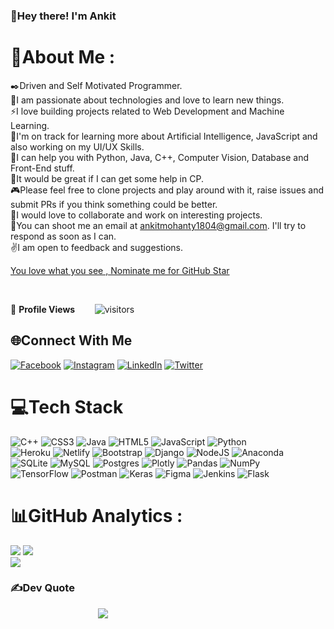 ### 👋Hey there! I'm Ankit

# 💫About Me :
✒️Driven and Self Motivated Programmer.<br>
🔭I am passionate about technologies and love to learn new things.<br>
⚡I love building projects related to Web Development and Machine Learning.<br>
🌱I'm on track for learning more about Artificial Intelligence, JavaScript and also working on my UI/UX Skills.<br>
🧭I can help you with Python, Java, C++, Computer Vision, Database and Front-End stuff.<br>
💭It would be great if I can get some help in CP.<br>
🎮Please feel free to clone projects and play around with it, raise issues and submit PRs if you think something could be better.<br>
🤝I would love to collaborate and work on interesting projects.<br>
📧You can shoot me an email at <ankitmohanty1804@gmail.com>. I'll try to respond as soon as I can.<br>
✌️I am open to feedback and suggestions.<br>

<!--NOMINATION FOR STAR GIT LINK CODE-->
<a href="https://stars.github.com/nominate/">You love what you see , Nominate me for GitHub Star </a>

<br>

<!--  PROFILES VIEWS -->
🌱 **Profile Views**&nbsp;&nbsp;&nbsp;&nbsp;&nbsp;&nbsp;&nbsp;
![visitors](https://profile-counter.glitch.me/AnkitM18-tech/count.svg?align=center)

## 🌐Connect With Me
[![Facebook](https://img.shields.io/badge/Facebook-%231877F2.svg?logo=Facebook&logoColor=white)](https://facebook.com/Kumar.16.Ankit) [![Instagram](https://img.shields.io/badge/Instagram-%23E4405F.svg?logo=Instagram&logoColor=white)](https://instagram.com/1.ankit.8) [![LinkedIn](https://img.shields.io/badge/LinkedIn-%230077B5.svg?logo=linkedin&logoColor=white)](https://linkedin.com/in/ankitkumarmohanty) [![Twitter](https://img.shields.io/badge/Twitter-%231DA1F2.svg?logo=Twitter&logoColor=white)](https://twitter.com/KumarAnkitMoha1) 

# 💻Tech Stack
![C++](https://img.shields.io/badge/c++-%2300599C.svg?style=flat-square&logo=c%2B%2B&logoColor=white) ![CSS3](https://img.shields.io/badge/css3-%231572B6.svg?style=flat-square&logo=css3&logoColor=white) ![Java](https://img.shields.io/badge/java-%23ED8B00.svg?style=flat-square&logo=java&logoColor=white) ![HTML5](https://img.shields.io/badge/html5-%23E34F26.svg?style=flat-square&logo=html5&logoColor=white) ![JavaScript](https://img.shields.io/badge/javascript-%23323330.svg?style=flat-square&logo=javascript&logoColor=%23F7DF1E) ![Python](https://img.shields.io/badge/python-3670A0?style=flat-square&logo=python&logoColor=ffdd54) <br>![Heroku](https://img.shields.io/badge/heroku-%23430098.svg?style=flat-square&logo=heroku&logoColor=white) ![Netlify](https://img.shields.io/badge/netlify-%23000000.svg?style=flat-square&logo=netlify&logoColor=#00C7B7) ![Bootstrap](https://img.shields.io/badge/bootstrap-%23563D7C.svg?style=flat-square&logo=bootstrap&logoColor=white) ![Django](https://img.shields.io/badge/django-%23092E20.svg?style=flat-square&logo=django&logoColor=white) ![NodeJS](https://img.shields.io/badge/node.js-6DA55F?style=flat-square&logo=node.js&logoColor=white) ![Anaconda](https://img.shields.io/badge/Anaconda-%2344A833.svg?style=flat-square&logo=anaconda&logoColor=white)<br> ![SQLite](https://img.shields.io/badge/sqlite-%2307405e.svg?style=flat-square&logo=sqlite&logoColor=white) ![MySQL](https://img.shields.io/badge/mysql-%2300f.svg?style=flat-square&logo=mysql&logoColor=white) ![Postgres](https://img.shields.io/badge/postgres-%23316192.svg?style=flat-square&logo=postgresql&logoColor=white) ![Plotly](https://img.shields.io/badge/Plotly-%233F4F75.svg?style=flat-square&logo=plotly&logoColor=white) ![Pandas](https://img.shields.io/badge/pandas-%23150458.svg?style=flat-square&logo=pandas&logoColor=white) ![NumPy](https://img.shields.io/badge/numpy-%23013243.svg?style=flat-square&logo=numpy&logoColor=white)<br> ![TensorFlow](https://img.shields.io/badge/TensorFlow-%23FF6F00.svg?style=flat-square&logo=TensorFlow&logoColor=white) ![Postman](https://img.shields.io/badge/Postman-FF6C37?style=flat-square&logo=postman&logoColor=white) ![Keras](https://img.shields.io/badge/Keras-%23D00000.svg?style=flat-square&logo=Keras&logoColor=white) 	![Figma](https://img.shields.io/badge/figma-%23F24E1E.svg?style=flat-square&logo=figma&logoColor=white) ![Jenkins](https://img.shields.io/badge/jenkins-%232C5263.svg?style=flat-square&logo=jenkins&logoColor=white) ![Flask](https://img.shields.io/badge/flask-%23000.svg?style=flat-square&logo=flask&logoColor=white)

# 📊GitHub Analytics :
![](https://github-readme-stats.vercel.app/api?username=AnkitM18-tech&theme=radical&hide_border=false&include_all_commits=false&count_private=false)
![](https://github-readme-streak-stats.herokuapp.com/?user=AnkitM18-tech&theme=radical&hide_border=false)<br/>
![](https://github-readme-stats.vercel.app/api/top-langs/?username=AnkitM18-tech&theme=radical&hide_border=false&include_all_commits=false&count_private=false&layout=compact)


<!-- ACTIVITY GRAPH TRACKER -->
<!--[![ankit's github activity graph](https://activity-graph.herokuapp.com/graph?username=AnkitM18-tech&theme=react-dark)](https://github.com/riti2409/github-readme-activity-graph)-->

### ✍️Dev Quote
&emsp;&emsp;&emsp;&emsp;&emsp;&emsp;&emsp;&emsp;&emsp;&emsp;![](https://quotes-github-readme.vercel.app/api?type=horizontal&theme=radical)

<!-- ### 😂Meme for the day
&emsp;&emsp;&emsp;&emsp;&emsp;&emsp;&emsp;&emsp;&emsp;&emsp;<img src="https://random-memer.herokuapp.com/" width="512px"/> -->

<!-- [![](https://visitcount.itsvg.in/api?id=AnkitM18-tech&icon=0&color=0)](https://visitcount.itsvg.in) -->
